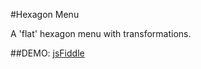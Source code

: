 #Hexagon Menu

A 'flat' hexagon menu with transformations.

##DEMO: [jsFiddle](http://jsfiddle.net/ew8vfy25/embedded/result/ "hexagon menu demo")

